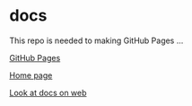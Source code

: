 # docs

This repo is needed to making GitHub Pages ...

[GitHub Pages](https://docs.github.com/en/pages)

[Home page](https://mabyre.github.io/docs/home)

[Look at docs on web](https://mabyre.github.io/docs)

